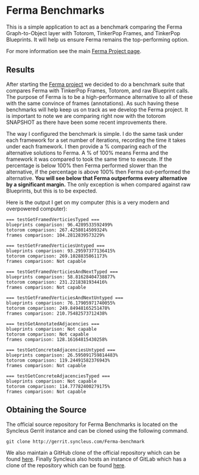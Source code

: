 # Ferma Benchmarks

This is a simple application to act as a benchmark comparing the Ferma Graph-to-Object layer with Totorom, TinkerPop
Frames, and TinkerPop Blueprints. It will help us ensure Ferma remains the top-performing option.

For more information see the main [Ferma Project page](https://github.com/freemo/Ferma).

## Results

After starting the [Ferma project](https://github.com/Syncleus/Ferma) we decided to do a benchmark suite that compares
Ferma with TinkerPop Frames, Totorom, and raw Blueprint calls. The purpose of Ferma is to be a high-performance
alternative to all of these with the same convince of frames (annotations). As such having these benchmarks will help
keep us on track as we develop the Ferma project. It is important to note we are comparing right now with the totorom
SNAPSHOT as there have been some recent improvements there.

The way I configured the benchmark is simple. I do the same task under each framework for a set number of iterations,
recording the time it takes under each framework. I then provide a % comparing each of the alternative solutions to
Ferma. A % of 100% means Ferma and the framework it was compared to took the same time to execute. If the percentage is
below 100% then Ferma performed slower than the alternative, if the percentage is above 100% then Ferma out-performed
the alternative. __You will see below that Ferma outperforms every alternative by a significant margin.__ The only exception
is when compared against raw Blueprints, but this is to be expected.

Here is the output I get on my computer (this is a very modern and overpowered computer):

    === testGetFramedVerticiesTyped ===
    blueprints comparison: 96.4289533592499%
    totorom comparison: 267.4258014509324%
    frames comparison: 104.2812839573229%

    === testGetFramedVerticiesUntyped ===
    blueprints comparison: 93.29597377136415%
    totorom comparison: 269.1028835861173%
    frames comparison: Not capable

    === testGetFramedVerticiesAndNextTyped ===
    blueprints comparison: 58.81628404738877%
    totorom comparison: 231.2218381934416%
    frames comparison: Not capable

    === testGetFramedVerticiesAndNextUntyped ===
    blueprints comparison: 76.17905971740055%
    totorom comparison: 249.84948165251478%
    frames comparison: 210.75482573712438%

    === testGetAnnotatedAdjacencies ===
    blueprints comparison: Not capable
    totorom comparison: Not capable
    frames comparison: 128.16164815430258%

    === testGetConcreteAdjacenciesUntyped ===
    blueprints comparison: 26.595091759814483%
    totorom comparison: 119.24491582376943%
    frames comparison: Not capable

    === testGetConcreteAdjacenciesTyped ===
    blueprints comparison: Not capable
    totorom comparison: 114.77782400279175%
    frames comparison: Not capable

## Obtaining the Source

The official source repository for Ferma Benchmarks is located on the Syncleus Gerrit instance and can be cloned using
the following command.

```
git clone http://gerrit.syncleus.com/Ferma-benchmark
```

We also maintain a GitHub clone of the official repository which can be found
[here](https://github.com/Syncleus/Ferma-benchmark). Finally Syncleus also hosts an instance of GitLab which has a
clone of the repository which can be found [here](http://gitlab.syncleus.com/syncleus/Ferma-benchmark).